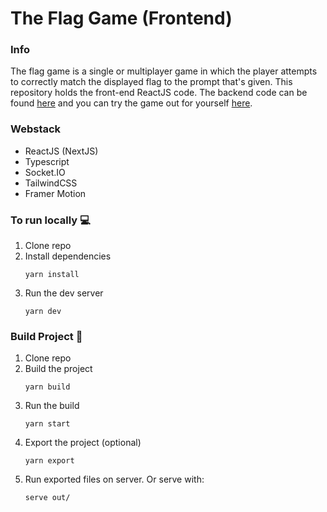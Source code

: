 # The Flag Game (Frontend)

### Info

The flag game is a single or multiplayer game in which the player attempts to correctly match the displayed flag to the prompt that's given. This repository holds the front-end ReactJS code. The backend code can be found [here](https://github.com/JNat07/flag-game-backend) and you can try the game out for yourself [here](https://flaggame.vercel.app/).

### Webstack

-   ReactJS (NextJS)
-   Typescript
-   Socket.IO
-   TailwindCSS
-   Framer Motion

### To run locally :computer:

1. Clone repo
2. Install dependencies
    ```
    yarn install
    ```
3. Run the dev server
    ```
    yarn dev
    ```

### Build Project :construction:

1. Clone repo
2. Build the project
    ```
    yarn build
    ```
3. Run the build
    ```
    yarn start
    ```
4. Export the project (optional)
    ```
    yarn export
    ```
5. Run exported files on server. Or serve with:
    ```
    serve out/
    ```

